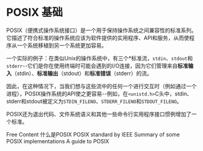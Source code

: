 # POSIX 基础

POSIX（便携式操作系统接口）是一个用于保持操作系统之间兼容性的标准系列。它描述了符合标准的操作系统应该为软件提供的实用程序、API和服务，从而使程序从一个系统移植到另一个系统更加容易。

一个实际的例子：在类似Unix的操作系统中，有三个*标准流，`stdin`、`stdout`和`stderr`--它们是你在使用终端时可能会遇到的I/O连接，因为它们管理来自**标准输入**（stdin）、**标准输出**（stdout）和**标准错误**（stderr）的流。

因此，在这种情况下，当我们想与这些流中的任何一个进行交互时（例如通过一个进程），POSIX操作系统的API使之更容易--例如，在`<unistd.h>`C头中，stdin、stderr和stdout被定义为`STDIN_FILENO`、`STDERR_FILENO`和`STDOUT_FILENO`。

POSIX还为退出代码、文件系统语义和其他一些命令行实用程序接口惯例增加了一个标准。

<ResourceGroupTitle>Free Content</ResourceGroupTitle>
<BadgeLink colorScheme='blue' badgeText='Official Documentation' href='https://linux.cn/article-14201-1.html'>什么是POSIX</BadgeLink>
<BadgeLink colorScheme='blue' badgeText='Official Documentation' href='https://pubs.opengroup.org/onlinepubs/9699919799/'>POSIX standard by IEEE</BadgeLink>
<BadgeLink colorScheme='yellow' badgeText='Read' href='https://unix.stackexchange.com/a/220877'>Summary of some POSIX implementations</BadgeLink>
<BadgeLink colorScheme='yellow' badgeText='Read' href='https://www.baeldung.com/linux/posix'>A guide to POSIX</BadgeLink>
